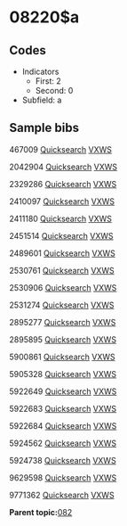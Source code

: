 # 08220$a

## Codes

-   Indicators
    -   First: 2
    -   Second: 0
-   Subfield: a

## Sample bibs

467009 [Quicksearch](https://search.library.yale.edu/catalog/467009) [VXWS](http://prodorbis.library.yale.edu:7014/vxws/GetHoldingsService?bibId=467009)

2042904 [Quicksearch](https://search.library.yale.edu/catalog/2042904) [VXWS](http://prodorbis.library.yale.edu:7014/vxws/GetHoldingsService?bibId=2042904)

2329286 [Quicksearch](https://search.library.yale.edu/catalog/2329286) [VXWS](http://prodorbis.library.yale.edu:7014/vxws/GetHoldingsService?bibId=2329286)

2410097 [Quicksearch](https://search.library.yale.edu/catalog/2410097) [VXWS](http://prodorbis.library.yale.edu:7014/vxws/GetHoldingsService?bibId=2410097)

2411180 [Quicksearch](https://search.library.yale.edu/catalog/2411180) [VXWS](http://prodorbis.library.yale.edu:7014/vxws/GetHoldingsService?bibId=2411180)

2451514 [Quicksearch](https://search.library.yale.edu/catalog/2451514) [VXWS](http://prodorbis.library.yale.edu:7014/vxws/GetHoldingsService?bibId=2451514)

2489601 [Quicksearch](https://search.library.yale.edu/catalog/2489601) [VXWS](http://prodorbis.library.yale.edu:7014/vxws/GetHoldingsService?bibId=2489601)

2530761 [Quicksearch](https://search.library.yale.edu/catalog/2530761) [VXWS](http://prodorbis.library.yale.edu:7014/vxws/GetHoldingsService?bibId=2530761)

2530906 [Quicksearch](https://search.library.yale.edu/catalog/2530906) [VXWS](http://prodorbis.library.yale.edu:7014/vxws/GetHoldingsService?bibId=2530906)

2531274 [Quicksearch](https://search.library.yale.edu/catalog/2531274) [VXWS](http://prodorbis.library.yale.edu:7014/vxws/GetHoldingsService?bibId=2531274)

2895277 [Quicksearch](https://search.library.yale.edu/catalog/2895277) [VXWS](http://prodorbis.library.yale.edu:7014/vxws/GetHoldingsService?bibId=2895277)

2895895 [Quicksearch](https://search.library.yale.edu/catalog/2895895) [VXWS](http://prodorbis.library.yale.edu:7014/vxws/GetHoldingsService?bibId=2895895)

5900861 [Quicksearch](https://search.library.yale.edu/catalog/5900861) [VXWS](http://prodorbis.library.yale.edu:7014/vxws/GetHoldingsService?bibId=5900861)

5905328 [Quicksearch](https://search.library.yale.edu/catalog/5905328) [VXWS](http://prodorbis.library.yale.edu:7014/vxws/GetHoldingsService?bibId=5905328)

5922649 [Quicksearch](https://search.library.yale.edu/catalog/5922649) [VXWS](http://prodorbis.library.yale.edu:7014/vxws/GetHoldingsService?bibId=5922649)

5922683 [Quicksearch](https://search.library.yale.edu/catalog/5922683) [VXWS](http://prodorbis.library.yale.edu:7014/vxws/GetHoldingsService?bibId=5922683)

5922684 [Quicksearch](https://search.library.yale.edu/catalog/5922684) [VXWS](http://prodorbis.library.yale.edu:7014/vxws/GetHoldingsService?bibId=5922684)

5924562 [Quicksearch](https://search.library.yale.edu/catalog/5924562) [VXWS](http://prodorbis.library.yale.edu:7014/vxws/GetHoldingsService?bibId=5924562)

5924738 [Quicksearch](https://search.library.yale.edu/catalog/5924738) [VXWS](http://prodorbis.library.yale.edu:7014/vxws/GetHoldingsService?bibId=5924738)

9629598 [Quicksearch](https://search.library.yale.edu/catalog/9629598) [VXWS](http://prodorbis.library.yale.edu:7014/vxws/GetHoldingsService?bibId=9629598)

9771362 [Quicksearch](https://search.library.yale.edu/catalog/9771362) [VXWS](http://prodorbis.library.yale.edu:7014/vxws/GetHoldingsService?bibId=9771362)

**Parent topic:**[082](../../tags/082/082.md)

